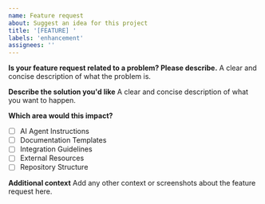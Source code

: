 ```yaml
---
name: Feature request
about: Suggest an idea for this project
title: '[FEATURE] '
labels: 'enhancement'
assignees: ''
---
```


**Is your feature request related to a problem? Please describe.**
A clear and concise description of what the problem is.

**Describe the solution you'd like**
A clear and concise description of what you want to happen.

**Which area would this impact?**

- [ ] AI Agent Instructions
- [ ] Documentation Templates
- [ ] Integration Guidelines
- [ ] External Resources
- [ ] Repository Structure

**Additional context**
Add any other context or screenshots about the feature request here.
